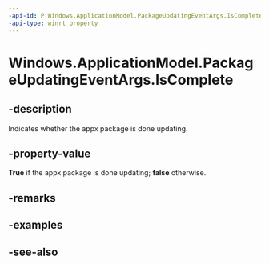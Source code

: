 ----api-id: P:Windows.ApplicationModel.PackageUpdatingEventArgs.IsComplete
-api-type: winrt property
---<!-- Property syntaxpublic bool IsComplete { get; }--># Windows.ApplicationModel.PackageUpdatingEventArgs.IsComplete## -descriptionIndicates whether the appx package is done updating.## -property-value**True** if the appx package is done updating; **false** otherwise.## -remarks## -examples## -see-also